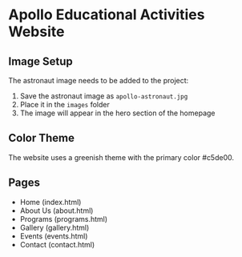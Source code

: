# Apollo Educational Activities Website

## Image Setup
The astronaut image needs to be added to the project:

1. Save the astronaut image as `apollo-astronaut.jpg`
2. Place it in the `images` folder
3. The image will appear in the hero section of the homepage

## Color Theme
The website uses a greenish theme with the primary color #c5de00.

## Pages
- Home (index.html)
- About Us (about.html)
- Programs (programs.html)
- Gallery (gallery.html)
- Events (events.html)
- Contact (contact.html) 